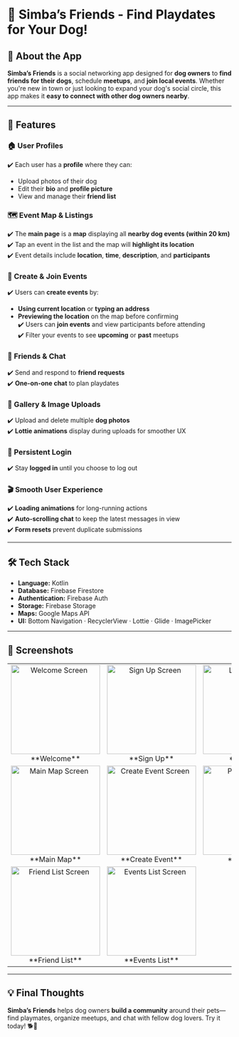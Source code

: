 # 🐶 Simba’s Friends - Find Playdates for Your Dog!

## 📌 About the App

**Simba’s Friends** is a social networking app designed for **dog owners** to **find friends for their dogs**, schedule **meetups**, and **join local events**. Whether you're new in town or just looking to expand your dog's social circle, this app makes it **easy to connect with other dog owners nearby**.

---

## 🚀 Features

### 🏠 User Profiles
✔️ Each user has a **profile** where they can:
- Upload photos of their dog  
- Edit their **bio** and **profile picture**  
- View and manage their **friend list**  

### 🗺 Event Map & Listings
✔️ The **main page** is a **map** displaying all **nearby dog events (within 20 km)**  
✔️ Tap an event in the list and the map will **highlight its location**  
✔️ Event details include **location**, **time**, **description**, and **participants**

### 🎉 Create & Join Events
✔️ Users can **create events** by:
- **Using current location** or **typing an address**  
- **Previewing the location** on the map before confirming  
✔️ Users can **join events** and view participants before attending  
✔️ Filter your events to see **upcoming** or **past** meetups

### 🐾 Friends & Chat
✔️ Send and respond to **friend requests**  
✔️ **One-on-one chat** to plan playdates  

### 📸 Gallery & Image Uploads
✔️ Upload and delete multiple **dog photos**  
✔️ **Lottie animations** display during uploads for smoother UX  

### 🔄 Persistent Login
✔️ Stay **logged in** until you choose to log out  

### 🎬 Smooth User Experience
✔️ **Loading animations** for long-running actions  
✔️ **Auto-scrolling chat** to keep the latest messages in view  
✔️ **Form resets** prevent duplicate submissions  

---

## 🛠 Tech Stack
- **Language:** Kotlin  
- **Database:** Firebase Firestore  
- **Authentication:** Firebase Auth  
- **Storage:** Firebase Storage  
- **Maps:** Google Maps API  
- **UI:** Bottom Navigation · RecyclerView · Lottie · Glide · ImagePicker  

---

## 📸 Screenshots

<table>
  <tr>
    <td align="center">
      <img src="https://github.com/user-attachments/assets/76f69ee1-11cc-47d9-9f1f-c0efa00d94f4" alt="Welcome Screen" width="200"/><br>
      **Welcome**
    </td>
    <td align="center">
      <img src="https://github.com/user-attachments/assets/f7237b36-4695-4b88-8a2c-e810eed317b7" alt="Sign Up Screen" width="200"/><br>
      **Sign Up**
    </td>
    <td align="center">
      <img src="https://github.com/user-attachments/assets/d53553cc-d173-4c38-af19-e633d2a7c905" alt="Login Screen" width="200"/><br>
      **Login**
    </td>
  </tr>
  <tr>
    <td align="center">
      <img src="https://github.com/user-attachments/assets/2136fbfe-06f3-4646-86ac-16ccfd727854" alt="Main Map Screen" width="200"/><br>
      **Main Map**
    </td>
    <td align="center">
      <img src="https://github.com/user-attachments/assets/9f1823a4-17d8-4259-9e20-9184e764a92d" alt="Create Event Screen" width="200"/><br>
      **Create Event**
    </td>
    <td align="center">
      <img src="https://github.com/user-attachments/assets/0a15928f-e1b3-4388-912d-83f8286a353a" alt="Profile Screen" width="200"/><br>
      **Profile**
    </td>
  </tr>
  <tr>
    <td align="center">
      <img src="https://github.com/user-attachments/assets/285fb078-ecbd-4c97-9f26-c09b08f3847c" alt="Friend List Screen" width="200"/><br>
      **Friend List**
    </td>
    <td align="center">
      <img src="https://github.com/user-attachments/assets/cb9b86ba-21c8-4f57-87dd-e62bd21d1cd0" alt="Events List Screen" width="200"/><br>
      **Events List**
    </td>
    <td></td>
  </tr>
</table>

---

## 💡 Final Thoughts
**Simba’s Friends** helps dog owners **build a community** around their pets—find playmates, organize meetups, and chat with fellow dog lovers. Try it today! 🐕🐾  
